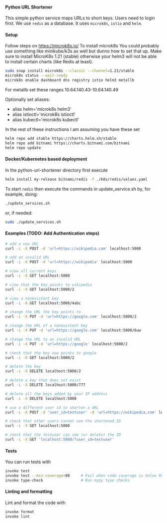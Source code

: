 #### Python URL Shortener

This simple python service maps URLs to short keys. Users need to login first. We use `redis` as a database. It uses `microk8s`, `istio` and `helm`.

#### Setup
Follow steps on
https://microk8s.io/
To install microk8s
You could probably use something like minikube/k3s as well but dunno how to set that up. Make sure to install MicroK8s 1.21 (stable) otherwise your helm3 will not be able to install certain charts (like Redis at least).

```bash
sudo snap install microk8s --classic --channel=1.21/stable
microk8s status --wait-ready
microk8s enable dashboard dns registry istio helm3 metallb
```
For metallb set these ranges 10.64.140.43-10.64.140.49

Optionally set aliases:

- alias helm='microk8s helm3'
- alias istioctl='microk8s istioctl'
- alias kubectl='microk8s kubectl'

In the rest of these instructions I am assuming you have these set 

```bash
helm repo add stable https://charts.helm.sh/stable
helm repo add bitnami https://charts.bitnami.com/bitnami
helm repo update
```

#### Docker/Kubernetes based deployment

In the python-url-shortener directory first execute
```bash
helm install my-release bitnami/redis -f ./k8s/redis/values.yaml
```
To start `redis` then execute the commands in update_service.sh by, for example, doing:
```bash
./update_services.sh 
```
or, if needed:
```bash
sudo ./update_services.sh 
```

#### Examples (TODO: Add Authentication steps)

```bash
# add a new URL
curl -i -X POST -d 'url=https://wikipedia.com' localhost:5000

# add an invalid URL
curl -i -X POST -d 'url=https://wikipedia' localhost:5000

# view all current keys
curl -i -X GET localhost:5000

# view that the key points to wikipedia
curl -i -X GET localhost:5000/2

# view a nonexistent key
curl -i -X GET localhost:5000/4abc

# change the URL the key points to
curl -i -X PUT -d 'url=https://google.com' localhost:5000/2

# change the URL of a nonexistent key
curl -i -X PUT -d 'url=https://google.com' localhost:5000/6uw

# change the URL to an invalid URL
curl -i -X PUT -d 'url=https://google' localhost:5000/2

# check that the key now points to google
curl -i -X GET localhost:5000/2

# delete the key
curl -i -X DELETE localhost:5000/2

# delete a key that does not exist
curl -i -X DELETE localhost:5000/777

# delete all the keys added by your IP address
curl -i -X DELETE localhost:5000

# use a different user id to shorten a URL
curl -i -X POST -d 'user_id=testuser' -d 'url=https://wikipedia.com' localhost:5000

# check that other users cannot see the shortened ID
curl -i -X GET localhost:5000

# check that the testuser can see (or delete) the ID
curl -i -X GET 'localhost:5000/?user_id=testuser'
```

#### Tests

You can run tests with

```bash
invoke test
invoke test --min-coverage=90     # Fail when code coverage is below 90%
invoke type-check                 # Run mypy type checks
```

#### Linting and formatting

Lint and format the code with

```bash
invoke format
invoke lint
```
